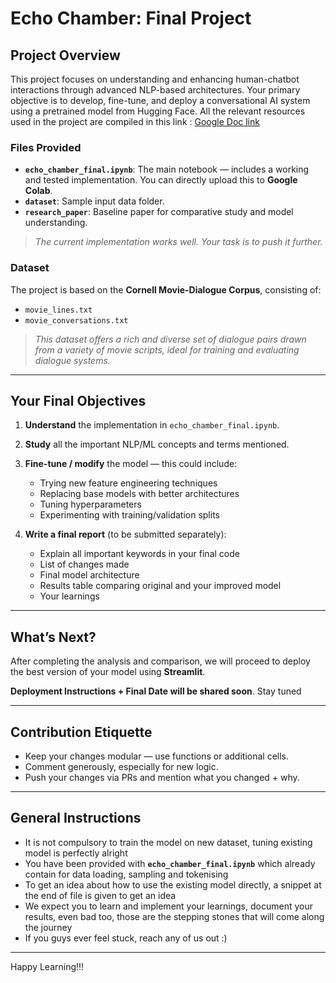 ﻿# Echo Chamber: Final Project

## Project Overview

This project focuses on understanding and enhancing human-chatbot interactions through advanced NLP-based architectures. Your primary objective is to develop, fine-tune, and deploy a conversational AI system using a pretrained model from Hugging Face.
All the relevant resources used in the project are compiled in this link : [Google Doc link](https://docs.google.com/document/d/1xsafKt1_r8zz-7S5kEY9RjwKSpGYncJHaXV_ufqiIYU/edit?tab=t.0#heading=h.gv4xpnxb9z7x)

### Files Provided

* **`echo_chamber_final.ipynb`**: The main notebook — includes a working and tested implementation. You can directly upload this to **Google Colab**.
* **`dataset`**: Sample input data folder.
* **`research_paper`**: Baseline paper for comparative study and model understanding.

>  *The current implementation works well. Your task is to push it further.*


### Dataset

The project is based on the **Cornell Movie-Dialogue Corpus**, consisting of:
- `movie_lines.txt`
- `movie_conversations.txt`
>  *This dataset offers a rich and diverse set of dialogue pairs drawn from a variety of movie scripts, ideal for training and evaluating dialogue systems.*

---

##  Your Final Objectives

1. **Understand** the implementation in `echo_chamber_final.ipynb`.
2. **Study** all the important NLP/ML concepts and terms mentioned.
3. **Fine-tune / modify** the model — this could include:

   * Trying new feature engineering techniques
   * Replacing base models with better architectures
   * Tuning hyperparameters
   * Experimenting with training/validation splits

4. **Write a final report** (to be submitted separately):

   * Explain all important keywords in your final code
   * List of changes made
   * Final model architecture
   * Results table comparing original and your improved model
   * Your learnings

---


## What’s Next?

 After completing the analysis and comparison, we will proceed to deploy the best version of your model using **Streamlit**.

 **Deployment Instructions + Final Date will be shared soon**. Stay tuned

---

##  Contribution Etiquette

* Keep your changes modular — use functions or additional cells.
* Comment generously, especially for new logic.
* Push your changes via PRs and mention what you changed + why.

---
## General Instructions
* It is not compulsory to train the model on new dataset, tuning existing model is perfectly alright
* You have been provided with **`echo_chamber_final.ipynb`** which already contain for data loading, sampling and tokenising
* To get an idea about how to use the existing model directly, a snippet at the end of file is given to get an idea
* We expect you to learn and implement your learnings, document your results, even bad too, those are the stepping stones that will come along the journey
* If you guys ever feel stuck, reach any of us out :)

---
Happy Learning!!!
